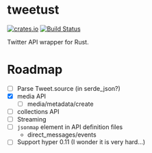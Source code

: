 # tweetust
[![crates.io](https://img.shields.io/crates/v/tweetust.svg)](https://crates.io/crates/tweetust)
[![Build Status](https://travis-ci.org/azyobuzin/tweetust.svg?branch=master)](https://travis-ci.org/azyobuzin/tweetust)

Twitter API wrapper for Rust.

# Roadmap
- [ ] Parse Tweet.source (in serde_json?)
- [x] media API
    - [ ] media/metadata/create
- [ ] collections API
- [ ] Streaming
- [ ] `jsonmap` element in API definition files
    - direct_messages/events
- [ ] Support hyper 0.11 (I wonder it is very hard...)
